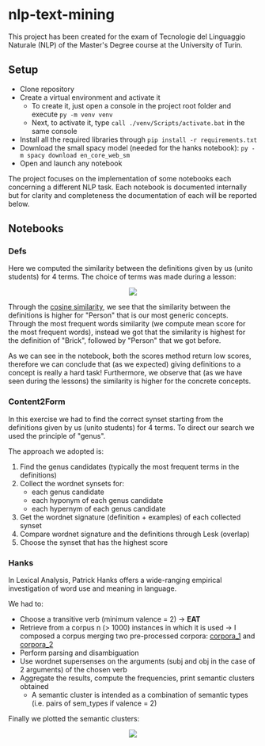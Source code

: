 # nlp-text-mining
This project has been created for the exam of Tecnologie del Linguaggio Naturale (NLP) of the Master's Degree course at the University of Turin.

## Setup
- Clone repository
- Create a virtual environment and activate it
    - To create it, just open a console in the project root folder and execute `py -m venv venv`
    - Next, to activate it, type `call ./venv/Scripts/activate.bat` in the same console
- Install all the required libraries through `pip install -r requirements.txt`
- Download the small spacy model (needed for the hanks notebook): `py -m spacy download en_core_web_sm`
- Open and launch any notebook

The project focuses on the implementation of some notebooks each concerning a different NLP task. Each notebook is documented internally but for clarity and completeness the documentation of each will be reported below.

## Notebooks

### Defs
Here we computed the similarity between the definitions given by us (unito students) for 4 terms. The choice of terms was made during a lesson:
<p align="center">
  <img src="https://github.com/lorenzofavaro/nlp-text-mining/blob/main/docs/word_categories.png"/>
</p>

Through the [cosine similarity](https://en.wikipedia.org/wiki/Cosine_similarity), we see that the similarity between the definitions is higher for "Person" that is our most generic concepts.
Through the most frequent words similarity (we compute mean score for the most frequent words), instead we got that the similarity is highest for the definition of "Brick", followed by "Person" that we got before.

As we can see in the notebook, both the scores method return low scores, therefore we can conclude that (as we expected) giving definitions to a concept is really a hard task!
Furthermore, we observe that (as we have seen during the lessons) the similarity is higher for the concrete concepts.

### Content2Form
In this exercise we had to find the correct synset starting from the definitions given by us (unito students) for 4 terms. To direct our search we used the principle of "genus".

The approach we adopted is:
 1. Find the genus candidates (typically the most frequent terms in the definitions)
 2. Collect the wordnet synsets for:
    - each genus candidate
    - each hyponym of each genus candidate
    - each hypernym of each genus candidate
 3. Get the wordnet signature (definition + examples) of each collected synset
 4. Compare wordnet signature and the definitions through Lesk (overlap)
 5. Choose the synset that has the highest score

### Hanks
In Lexical Analysis, Patrick Hanks offers a wide-ranging empirical investigation of word use and meaning in language.

We had to:
 - Choose a transitive verb (minimum valence = 2) &rarr; **EAT**
 - Retrieve from a corpus n (> 1000) instances in which it is used &rarr; I composed a corpus merging two pre-processed corpora: [corpora_1](https://sentence.yourdictionary.com/eat) and [corpora_2](https://wortschatz.uni-leipzig.de/en/download/English)
 - Perform parsing and disambiguation
 - Use wordnet supersenses on the arguments (subj and obj in the case of 2 arguments) of the chosen verb
 - Aggregate the results, compute the frequencies, print semantic clusters obtained
    - A semantic cluster is intended as a combination of semantic types (i.e. pairs of sem_types if valence = 2)

Finally we plotted the semantic clusters:
<p align="center">
  <img src="https://github.com/lorenzofavaro/nlp-text-mining/blob/main/docs/hanks.png"/>
</p>